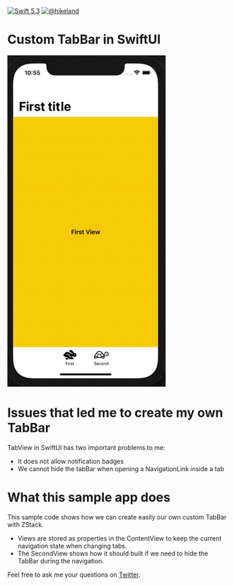 [![Swift 5.3](https://img.shields.io/badge/swift-5.3-ED523F.svg?style=flat)](https://swift.org/download/)
[![@hikeland](https://img.shields.io/twitter/follow/hikeland?label=Hikeland&style=social)](https://twitter.com/hikeland)

# Custom TabBar in SwiftUI

![Image](screenshot.gif)

# Issues that led me to create my own TabBar

TabView in SwiftUI has two important problems to me:
* It does not allow notification badges
* We cannot hide the tabBar when opening a NavigationLink inside a tab

# What this sample app does

This sample code shows how we can create easily our own custom TabBar with ZStack.
* Views are stored as properties in the ContentView to keep the current navigation state when changing tabs.
* The SecondView shows how it should built if we need to hide the TabBar during the navigation.

Feel free to ask me your questions on [Twitter](https://twitter.com/hikeland).